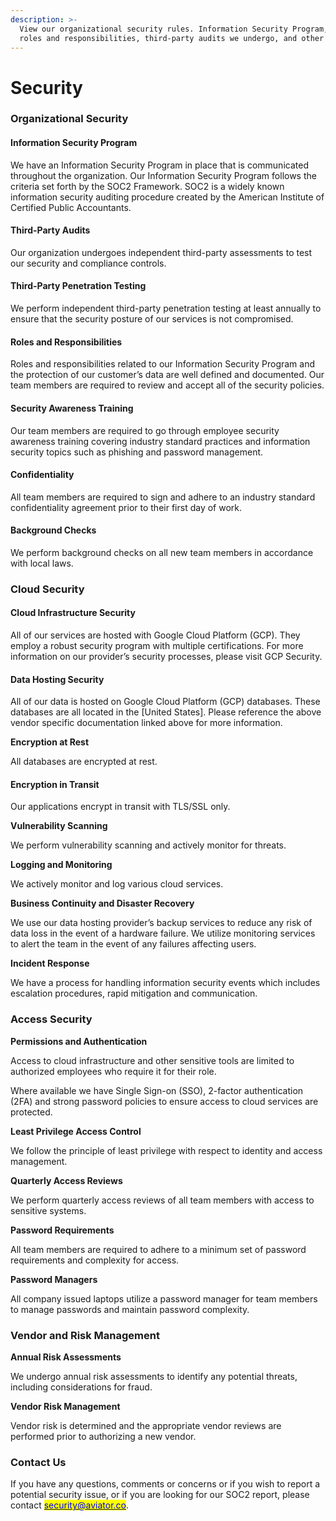```yaml
---
description: >-
  View our organizational security rules. Information Security Program, related
  roles and responsibilities, third-party audits we undergo, and other details.
---
```


# Security

### Organizational Security

#### **Information Security Program**

We have an Information Security Program in place that is communicated throughout the organization. Our Information Security Program follows the criteria set forth by the SOC2 Framework. SOC2 is a widely known information security auditing procedure created by the American Institute of Certified Public Accountants.

#### **Third-Party Audits**

Our organization undergoes independent third-party assessments to test our security and compliance controls.

#### **Third-Party Penetration Testing**

We perform independent third-party penetration testing at least annually to ensure that the security posture of our services is not compromised.

#### **Roles and Responsibilities**

Roles and responsibilities related to our Information Security Program and the protection of our customer’s data are well defined and documented. Our team members are required to review and accept all of the security policies.

#### **Security Awareness Training**

Our team members are required to go through employee security awareness training covering industry standard practices and information security topics such as phishing and password management.

#### **Confidentiality**

All team members are required to sign and adhere to an industry standard confidentiality agreement prior to their first day of work.

#### **Background Checks**

We perform background checks on all new team members in accordance with local laws.

### Cloud Security

#### **Cloud Infrastructure Security**

All of our services are hosted with Google Cloud Platform (GCP). They employ a robust security program with multiple certifications. For more information on our provider’s security processes, please visit GCP Security.

#### **Data Hosting Security**

All of our data is hosted on Google Cloud Platform (GCP) databases. These databases are all located in the \[United States]. Please reference the above vendor specific documentation linked above for more information.

**Encryption at Rest**

All databases are encrypted at rest.

#### **Encryption in Transit**

Our applications encrypt in transit with TLS/SSL only.

**Vulnerability Scanning**

We perform vulnerability scanning and actively monitor for threats.

**Logging and Monitoring**

We actively monitor and log various cloud services.

**Business Continuity and Disaster Recovery**

We use our data hosting provider’s backup services to reduce any risk of data loss in the event of a hardware failure. We utilize monitoring services to alert the team in the event of any failures affecting users.

**Incident Response**

We have a process for handling information security events which includes escalation procedures, rapid mitigation and communication.

### Access Security

**Permissions and Authentication**

Access to cloud infrastructure and other sensitive tools are limited to authorized employees who require it for their role.

Where available we have Single Sign-on (SSO), 2-factor authentication (2FA) and strong password policies to ensure access to cloud services are protected.

**Least Privilege Access Control**

We follow the principle of least privilege with respect to identity and access management.

**Quarterly Access Reviews**

We perform quarterly access reviews of all team members with access to sensitive systems.

**Password Requirements**

All team members are required to adhere to a minimum set of password requirements and complexity for access.

**Password Managers**

All company issued laptops utilize a password manager for team members to manage passwords and maintain password complexity.

### Vendor and Risk Management

**Annual Risk Assessments**

We undergo annual risk assessments to identify any potential threats, including considerations for fraud.

**Vendor Risk Management**

Vendor risk is determined and the appropriate vendor reviews are performed prior to authorizing a new vendor.

### Contact Us

If you have any questions, comments or concerns or if you wish to report a potential security issue, or if you are looking for our SOC2 report, please contact [<mark style="color:blue;">security@aviator.co</mark>](mailto:security@aviator.co).
